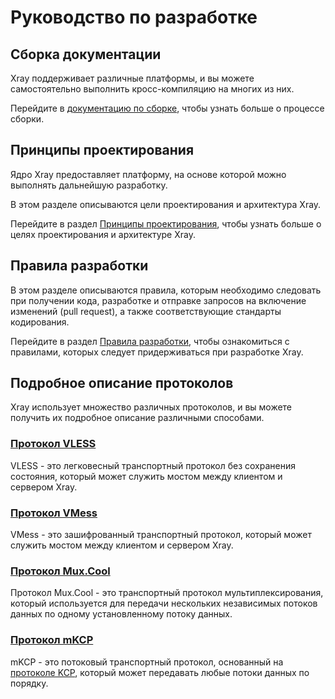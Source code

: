 # Руководство по разработке

## Сборка документации

Xray поддерживает различные платформы, и вы можете самостоятельно выполнить
кросс-компиляцию на многих из них.

Перейдите в [документацию по сборке](./intro/compile.md), чтобы узнать больше о
процессе сборки.

## Принципы проектирования

Ядро Xray предоставляет платформу, на основе которой можно выполнять дальнейшую
разработку.

В этом разделе описываются цели проектирования и архитектура Xray.

Перейдите в раздел [Принципы проектирования](./intro/design.md), чтобы узнать
больше о целях проектирования и архитектуре Xray.

## Правила разработки

В этом разделе описываются правила, которым необходимо следовать при получении
кода, разработке и отправке запросов на включение изменений (pull request), а
также соответствующие стандарты кодирования.

Перейдите в раздел [Правила разработки](./intro/guide.md), чтобы ознакомиться с
правилами, которых следует придерживаться при разработке Xray.

## Подробное описание протоколов

Xray использует множество различных протоколов, и вы можете получить их
подробное описание различными способами.

### [Протокол VLESS](./protocols/vless.md)

VLESS - это легковесный транспортный протокол без сохранения состояния, который
может служить мостом между клиентом и сервером Xray.

### [Протокол VMess](./protocols/vmess.md)

VMess - это зашифрованный транспортный протокол, который может служить мостом
между клиентом и сервером Xray.

### [Протокол Mux.Cool](./protocols/muxcool.md)

Протокол Mux.Cool - это транспортный протокол мультиплексирования, который
используется для передачи нескольких независимых потоков данных по одному
установленному потоку данных.

### [Протокол mKCP](./protocols/mkcp.md)

mKCP - это потоковый транспортный протокол, основанный на
[протоколе KCP](https://github.com/skywind3000/kcp), который может передавать
любые потоки данных по порядку.
